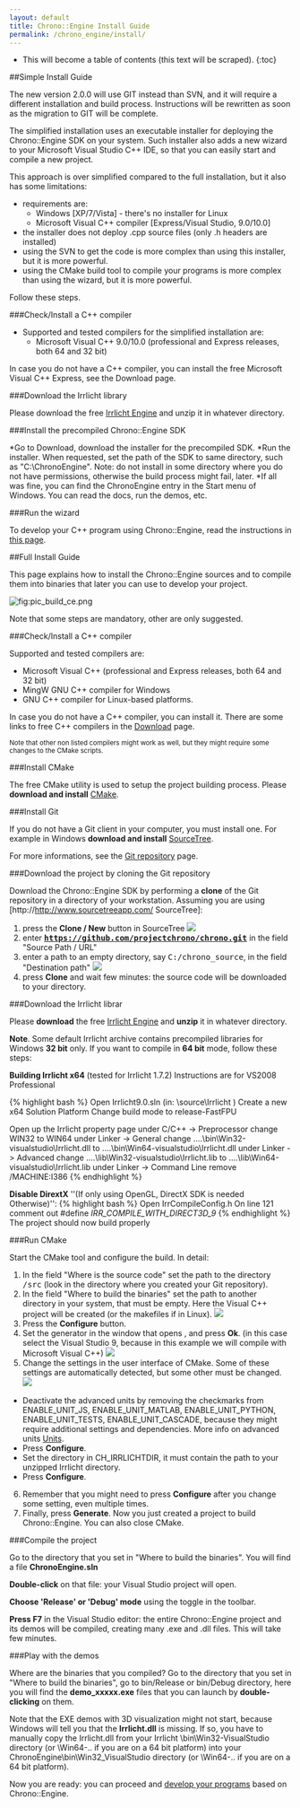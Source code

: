 ```yaml
---
layout: default
title: Chrono::Engine Install Guide
permalink: /chrono_engine/install/
---
```


* This will become a table of contents (this text will be scraped).
{:toc}

##Simple Install Guide

<span class="label label-warning"><span class="glyphicon glyphicon-warning-sign"></span></span> The new version 2.0.0 will use GIT instead than SVN, and it will require a different installation and build process. Instructions will be rewritten as soon as the migration to GIT will be complete. 

The simplified installation uses an executable installer for deploying the Chrono::Engine SDK on your system. Such installer also adds a new wizard to your Microsoft Visual Studio C++ IDE, so that you can easily start and compile a new project.

This approach is over simplified compared to the full installation, but it also has some limitations:

* requirements are:
  *  Windows [XP/7/Vista] - there's no installer for Linux
  *  Microsoft Visual C++ compiler [Express/Visual Studio, 9.0/10.0] 
* the installer does not deploy .cpp source files (only .h headers are installed)
* using the SVN to get the code is more complex than using this installer, but it is more powerful.
* using the CMake build tool to compile your programs is more complex than using the wizard, but it is more powerful. 

Follow these steps. 

###Check/Install a C++ compiler
* Supported and tested compilers for the simplified installation are:
  * Microsoft Visual C++ 9.0/10.0 (professional and Express releases, both 64 and 32 bit) 

In case you do not have a C++ compiler, you can install the free Microsoft Visual C++ Express, see the Download page. 

###Download the Irrlicht library

Please download the free [Irrlicht Engine](http://irrlicht.sourceforge.net/downloads.html) and unzip it in whatever directory. 

###Install the precompiled Chrono::Engine SDK

*Go to Download, download the installer for the precompiled SDK.
*Run the installer. When requested, set the path of the SDK to same directory, such as "C:\ChronoEngine". Note: do not install in some directory where you do not have permissions, otherwise the build process might fail, later.
*If all was fine, you can find the ChronoEngine entry in the Start menu of Windows. You can read the docs, run the demos, etc. 

###Run the wizard

To develop your C++ program using Chrono::Engine, read the instructions in [this page](). 

##Full Install Guide

This page explains how to install the Chrono::Engine sources and to compile them into binaries that later you can use to develop your project.

![](/images/Pic_build_ce.png "fig:pic_build_ce.png")

Note that some steps are mandatory, other are only suggested.

###Check/Install a C++ compiler

Supported and tested compilers are:
* Microsoft Visual C++ (professional and Express releases, both 64 and 32 bit)
* MingW GNU C++ compiler for Windows
* GNU C++ compiler for Linux-based platforms.

In case you do not have a C++ compiler, you can install it. There are some links to free C++ compilers in the [Download]() page. 

<small>Note that other non listed compilers might work as well, but they might require some changes to the CMake scripts.</small>

###Install CMake

The free CMake utility is used to setup the project building process.
Please **download and install** [CMake](http://www.cmake.org/cmake/resources/software.html).


###Install Git

If you do not have a Git client in your computer, you must install one.
For example in Windows **download and install** [SourceTree](http://www.sourcetreeapp.com/). 

For more informations, see the [Git repository]() page.


###Download the project by cloning the Git repository

Download the Chrono::Engine SDK by performing a **clone** of the Git repository in a directory of your workstation. 
Assuming you are using [http://http://www.sourcetreeapp.com/ SourceTree]:

1. press the **Clone / New** button in SourceTree ![](/images/Install_ST1.gif)
2. enter **<tt>https://github.com/projectchrono/chrono.git</tt>** in the field "Source Path / URL"
3. enter a path to an empty directory, say <tt>C:/chrono_source</tt>, in the field "Destination path" ![](/images/Install_ST2.gif)
4. press **Clone** and wait few minutes: the source code will be downloaded to your directory.

###Download the Irrlicht librar

Please **download** the free [Irrlicht Engine](http://irrlicht.sourceforge.net/downloads.html) and **unzip** it in whatever directory.


<span class="label label-info"><span class="glyphicon glyphicon-info-sign"></span></span>  **Note**. Some default Irrlicht archive contains precompiled libraries for Windows **32 bit** only. If you want to compile in **64 bit** mode, follow these steps:

**Building Irrlicht x64** (tested for Irrlicht 1.7.2)
Instructions are for VS2008 Professional

{% highlight bash %}
Open Irrlicht9.0.sln (in: \source\Irrlicht )
Create a new x64 Solution Platform 
Change build mode to release-FastFPU 

Open up the Irrlicht property page 
under C/C++ -> Preprocessor change WIN32 to WIN64 
under Linker -> General change ..\..\bin\Win32-visualstudio\Irrlicht.dll to ..\..\bin\Win64-visualstudio\Irrlicht.dll 
under Linker -> Advanced change ..\..\lib\Win32-visualstudio\Irrlicht.lib to ..\..\lib\Win64-visualstudio\Irrlicht.lib 
under Linker -> Command Line remove /MACHINE:I386 
{% endhighlight %}

**Disable DirextX** ''(If only using OpenGL, DirectX SDK is needed Otherwise)'':
{% highlight bash %}
Open IrrCompileConfig.h
On line 121 comment out #define _IRR_COMPILE_WITH_DIRECT3D_9_
{% endhighlight %}
The project should now build properly

###Run CMake

Start the CMake tool and configure the build. In detail:

1. In the field "Where is the source code" set the path to the directory <tt>/src</tt> (look in the directory where you created your Git repository). 
2. In the field "Where to build the binaries" set the path to another directory in your system, that must be empty. Here the Visual C++ project will be created (or the makefiles if in Linux). ![](/images/Install_5.gif)
3. Press the **Configure** button.
4. Set the generator in the window that opens , and press **Ok**. (in this case select the Visual Studio 9, because in this example we will compile with Microsoft Visual C++) ![](/images/Install_6.gif)
5. Change the settings in the user interface of CMake. Some of these settings are automatically detected, but some other must be changed. ![](/images/Install_7.gif)
  * Deactivate the advanced units by removing the checkmarks from ENABLE_UNIT_JS, ENABLE_UNIT_MATLAB, ENABLE_UNIT_PYTHON, ENABLE_UNIT_TESTS, ENABLE_UNIT_CASCADE, because they might require additional settings and dependencies. More info on advanced units [Units]().
  * Press **Configure**.
  * Set the directory in CH_IRRLICHTDIR, it must contain the path to your unzipped Irrlicht directory. 
  * Press **Configure**.
6. Remember that you might need to press **Configure** after you change some setting, even multiple times. 
7. Finally, press **Generate**.
Now you just created a project to build Chrono::Engine. You can also close CMake.

###Compile the project

Go to the directory that you set in "Where to build the binaries". You will find a file **ChronoEngine.sln**

**Double-click** on that file: your Visual Studio project will open.

**Choose 'Release' or 'Debug' mode** using the toggle in the toolbar.
 
**Press F7** in the Visual Studio editor: the entire Chrono::Engine project and its demos will be compiled, creating many .exe and .dll files. 
This will take few minutes.

###Play with the demos

Where are the binaries that you compiled? Go to the directory that you set in "Where to build the binaries", go to bin/Release or bin/Debug directory, here you will find the **demo_xxxxx.exe** files that you can launch by **double-clicking** on them.


<span class="label label-warning"><span class="glyphicon glyphicon-warning-sign"></span></span>
Note that the EXE demos with 3D visualization might not start, because Windows will tell you that the **Irrlicht.dll** is missing. If so, you have to manually copy the Irrlicht.dll from your Irrlicht \bin\Win32-VisualStudio directory (or \Win64-.. if you are on a 64 bit platform) into your ChronoEngine\bin\Win32_VisualStudio directory (or \Win64-.. if you are on a 64 bit platform).


Now you are ready: you can proceed and [develop your programs]() based on Chrono::Engine.
